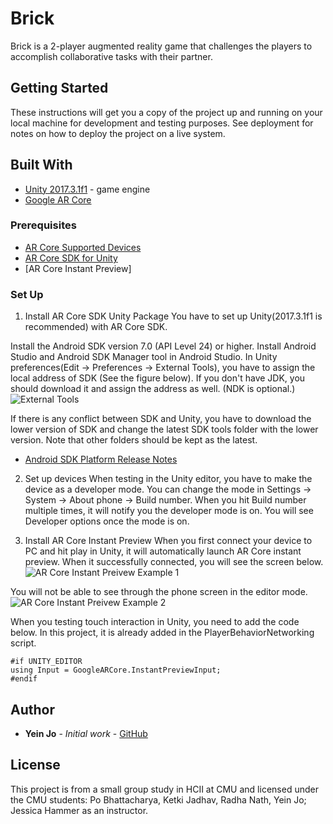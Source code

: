 # Brick

Brick is a 2-player augmented reality game that challenges the players to accomplish collaborative tasks with their partner.

## Getting Started

These instructions will get you a copy of the project up and running on your local machine for development and testing purposes. See deployment for notes on how to deploy the project on a live system.

## Built With

* [Unity 2017.3.1f1](https://unity3d.com/unity/whats-new/unity-2017.3.1) - game engine
* [Google AR Core](https://developers.google.com/ar/develop/unity/quickstart)

### Prerequisites

* [AR Core Supported Devices](https://developers.google.com/ar/discover/#supported_devices)
* [AR Core SDK for Unity](https://github.com/google-ar/arcore-unity-sdk/releases/download/v1.1.0/arcore-unity-sdk-v1.1.0.unitypackage)
* [AR Core Instant Preview]

### Set Up

1. Install AR Core SDK Unity Package
You have to set up Unity(2017.3.1f1 is recommended) with AR Core SDK.

Install the Android SDK version 7.0 (API Level 24) or higher. Install Android Studio and Android SDK Manager tool in Android Studio. In Unity preferences(Edit -> Preferences -> External Tools), you have to assign the local address of SDK (See the figure below). If you don't have JDK, you should download it and assign the address as well. (NDK is optional.)
![External Tools](https://github.com/trie94/love/blob/master/References/external_tool.PNG)

If there is any conflict between SDK and Unity, you have to download the lower version of SDK and change the latest SDK tools folder with the lower version. Note that other folders should be kept as the latest.
* [Android SDK Platform Release Notes](https://developer.android.com/studio/releases/platforms)

2. Set up devices
When testing in the Unity editor, you have to make the device as a developer mode. You can change the mode in Settings -> System -> About phone -> Build number. When you hit Build number multiple times, it will notify you the developer mode is on. You will see Developer options once the mode is on.

3. Install AR Core Instant Preview
When you first connect your device to PC and hit play in Unity, it will automatically launch AR Core instant preview. When it successfully connected, you will see the screen below.
![AR Core Instant Preivew Example 1](https://github.com/trie94/love/blob/master/References/instant_preview1.jpg)

You will not be able to see through the phone screen in the editor mode.
![AR Core Instant Preivew Example 2](https://github.com/trie94/love/blob/master/References/instant_preview2.jpg)

When you testing touch interaction in Unity, you need to add the code below. In this project, it is already added in the PlayerBehaviorNetworking script.

```
#if UNITY_EDITOR
using Input = GoogleARCore.InstantPreviewInput;
#endif
```

## Author

* **Yein Jo** - *Initial work* - [GitHub](https://github.com/trie94)


## License

This project is from a small group study in HCII at CMU and licensed under the CMU students: Po Bhattacharya, Ketki Jadhav, Radha Nath, Yein Jo; Jessica Hammer as an instructor.